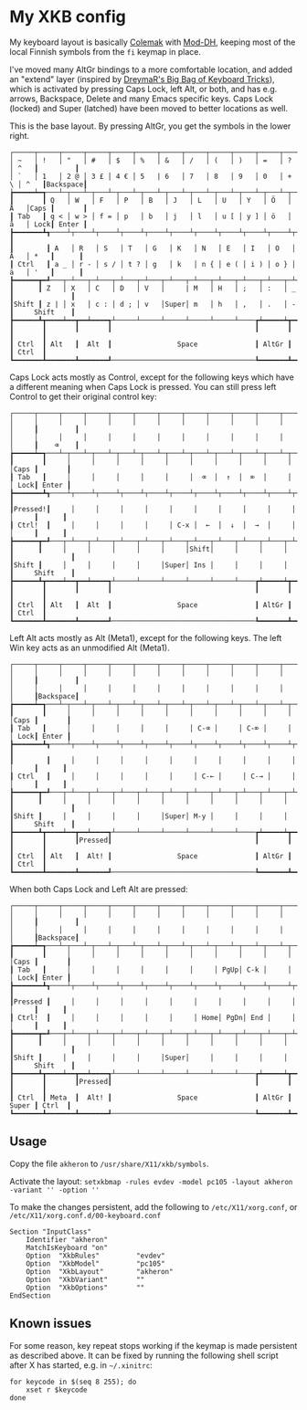 # My XKB config

My keyboard layout is basically [Colemak] with [Mod-DH], keeping most
of the local Finnish symbols from the `fi` keymap in place.

I've moved many AltGr bindings to a more comfortable location, and
added an "extend" layer (inspired by [DreymaR's Big Bag of Keyboard
Tricks]), which is activated by pressing Caps Lock, left Alt, or both,
and has e.g. arrows, Backspace, Delete and many Emacs specific keys.
Caps Lock (locked) and Super (latched) have been moved to better locations as
well.

This is the base layout. By pressing AltGr, you get the symbols in the lower right.
```
┌─────┬─────┬─────┬─────┬─────┬─────┬─────┬─────┬─────┬─────┬─────┬─────┬─────┲━━━━━━━━━┓
│ ~   │ !   │ "   │ #   │ $   │ %   │ &   │ /   │ (   │ )   │ =   │ ?   │ ^   ┃         ┃
│ `   │ 1   │ 2 @ │ 3 £ │ 4 € │ 5   | 6   │ 7   │ 8   │ 9   │ 0   │ + \ │ ^   ┃Backspace┃
┢━━━━━┷━┱───┴─┬───┴─┬───┴─┬───┴─┬───┴─┬───┴─┬───┴─┬───┴─┬───┴─┬───┴─┬───┴─┬───┺━┳━━━━━━━┫
┃       ┃ Q   │ W   │ F   │ P   │ B   │ J   │ L   │ U   │ Y   │ Ö   │ Å   │Caps ┃       ┃
┃ Tab   ┃ q < │ w > │ f = │ p   │ b   │ j   │ l   │ u [ │ y ] │ ö   │ å   │ Lock┃ Enter ┃
┣━━━━━━━┻┱────┴┬────┴┬────┴┬────┴┬────┴┬────┴┬────┴┬────┴┬────┴┬────┴┬────┴┬────┺┓      ┃
┃        ┃ A   │ R   │ S   │ T   │ G   │ K   │ N   │ E   │ I   │ O   │ Ä   │ *   ┃      ┃
┃ Ctrl   ┃ a _ │ r - │ s / │ t ? │ g   │ k   │ n { │ e ( │ i ) │ o } │ ä   │ '   ┃      ┃
┣━━━━━━┳━┹───┬─┴───┬─┴───┬─┴───┬─┴───┬─┴───┬─┴───┬─┴───┬─┴───┬─┴───┬─┴───┲━┷━━━━━┻━━━━━━┫
┃      ┃ Z   │ X   │ C   │ D   │ V   │     | M   │ H   │ ;   │ :   │ _   ┃              ┃
┃Shift ┃ z | │ x   │ c : │ d ; │ v   │Super│ m   │ h   │ ,   │ .   │ -   ┃     Shift    ┃
┣━━━━━━┻┳━━━━┷━━┳━━┷━━━━┱┴─────┴─────┴─────┴─────┴─────┴────┲┷━━━━━┷┳━━━━┻━━┳━━━━━━━┳━━━┛
┃       ┃       ┃       ┃                                   ┃       ┃       ┃       ┃
┃ Ctrl  ┃ Alt   ┃  Alt  ┃                Space              ┃ AltGr ┃       ┃ Ctrl  ┃
┗━━━━━━━┻━━━━━━━┻━━━━━━━┹───────────────────────────────────┺━━━━━━━┻━━━━━━━┻━━━━━━━┛
```

Caps Lock acts mostly as Control, except for the following keys which
have a different meaning when Caps Lock is pressed. You can still
press left Control to get their original control key:

```
┌─────┬─────┬─────┬─────┬─────┬─────┬─────┬─────┬─────┬─────┬─────┬─────┬─────┲━━━━━━━━━┓
│     │     │     │     │     │     │     │     │     │     │     │     │     ┃         ┃
│     │     │     │     │     │     │     │     │     │     │     │     │     ┃    ⌫    ┃
┢━━━━━┷━┱───┴─┬───┴─┬───┴─┬───┴─┬───┴─┬───┴─┬───┴─┬───┴─┬───┴─┬───┴─┬───┴─┬───┺━┳━━━━━━━┫
┃       ┃     │     │     │     │     │     │     │     │     │     │     │Caps ┃       ┃
┃ Tab   ┃     │     │     │     │     │     │  ⌫  │  ↑  │  ⌦  │     │     │ Lock┃ Enter ┃
┣━━━━━━━┻┱────┴┬────┴┬────┴┬────┴┬────┴┬────┴┬────┴┬────┴┬────┴┬────┴┬────┴┬────┺┓      ┃
┃Pressed!┃     │     │     │     │     │     │     │     │     │     │     │     ┃      ┃
┃ Ctrl!  ┃     │     │     │     │     │ C-x │  ←  │  ↓  │  →  │     │     │     ┃      ┃
┣━━━━━━┳━┹───┬─┴───┬─┴───┬─┴───┬─┴───┬─┴───┬─┴───┬─┴───┬─┴───┬─┴───┬─┴───┲━┷━━━━━┻━━━━━━┫
┃      ┃     │     │     │     │     │     │Shift│     │     │     │     ┃              ┃
┃Shift ┃     │     │     │     │     │Super│ Ins │     │     │     │     ┃     Shift    ┃
┣━━━━━━┻┳━━━━┷━━┳━━┷━━━━┱┴─────┴─────┴─────┴─────┴─────┴────┲┷━━━━━┷┳━━━━┻━━┳━━━━━━━┳━━━┛
┃       ┃       ┃       ┃                                   ┃       ┃       ┃       ┃
┃ Ctrl  ┃ Alt   ┃  Alt  ┃                Space              ┃ AltGr ┃       ┃ Ctrl  ┃
┗━━━━━━━┻━━━━━━━┻━━━━━━━┹───────────────────────────────────┺━━━━━━━┻━━━━━━━┻━━━━━━━┛
```

Left Alt acts mostly as Alt (Meta1), except for the following keys.
The left Win key acts as an unmodified Alt (Meta1).

```
┌─────┬─────┬─────┬─────┬─────┬─────┬─────┬─────┬─────┬─────┬─────┬─────┬─────┲━━━━━━━━━┓
│     │     │     │     │     │     │     │     │     │     │     │     │     ┃         ┃
│     │     │     │     │     │     │     │     │     │     │     │     │     ┃Backspace┃
┢━━━━━┷━┱───┴─┬───┴─┬───┴─┬───┴─┬───┴─┬───┴─┬───┴─┬───┴─┬───┴─┬───┴─┬───┴─┬───┺━┳━━━━━━━┫
┃       ┃     │     │     │     │     │     │     │     │     │     │     │Caps ┃       ┃
┃ Tab   ┃     │     │     │     │     │     │ C-⌫ │     │ C-⌦ │     │     │ Lock┃ Enter ┃
┣━━━━━━━┻┱────┴┬────┴┬────┴┬────┴┬────┴┬────┴┬────┴┬────┴┬────┴┬────┴┬────┴┬────┺┓      ┃
┃        ┃     │     │     │     │     │     │     │     │     │     │     │     ┃      ┃
┃ Ctrl   ┃     │     │     │     │     │     │ C-← │     │ C-→ │     │     │     ┃      ┃
┣━━━━━━┳━┹───┬─┴───┬─┴───┬─┴───┬─┴───┬─┴───┬─┴───┬─┴───┬─┴───┬─┴───┬─┴───┲━┷━━━━━┻━━━━━━┫
┃      ┃     │     │     │     │     │     │     │     │     │     │     ┃              ┃
┃Shift ┃     │     │     │     │     │Super│ M-y │     │     │     │     ┃     Shift    ┃
┣━━━━━━┻┳━━━━┷━━┳━━┷━━━━┱┴─────┴─────┴─────┴─────┴─────┴────┲┷━━━━━┷┳━━━━┻━━┳━━━━━━━┳━━━┛
┃       ┃       ┃Pressed┃                                   ┃       ┃       ┃       ┃
┃ Ctrl  ┃ Alt   ┃  Alt! ┃                Space              ┃ AltGr ┃       ┃ Ctrl  ┃
┗━━━━━━━┻━━━━━━━┻━━━━━━━┹───────────────────────────────────┺━━━━━━━┻━━━━━━━┻━━━━━━━┛
```

When both Caps Lock and Left Alt are pressed:

```
┌─────┬─────┬─────┬─────┬─────┬─────┬─────┬─────┬─────┬─────┬─────┬─────┬─────┲━━━━━━━━━┓
│     │     │     │     │     │     │     │     │     │     │     │     │     ┃         ┃
│     │     │     │     │     │     │     │     │     │     │     │     │     ┃Backspace┃
┢━━━━━┷━┱───┴─┬───┴─┬───┴─┬───┴─┬───┴─┬───┴─┬───┴─┬───┴─┬───┴─┬───┴─┬───┴─┬───┺━┳━━━━━━━┫
┃       ┃     │     │     │     │     │     │     │     │     │     │     │Caps ┃       ┃
┃ Tab   ┃     │     │     │     │     │     │     │ PgUp│ C-k │     │     │ Lock┃ Enter ┃
┣━━━━━━━┻┱────┴┬────┴┬────┴┬────┴┬────┴┬────┴┬────┴┬────┴┬────┴┬────┴┬────┴┬────┺┓      ┃
┃Pressed ┃     │     │     │     │     │     │     │     │     │     │     │     ┃      ┃
┃ Ctrl!  ┃     │     │     │     │     │     │ Home│ PgDn│ End │     │     │     ┃      ┃
┣━━━━━━┳━┹───┬─┴───┬─┴───┬─┴───┬─┴───┬─┴───┬─┴───┬─┴───┬─┴───┬─┴───┬─┴───┲━┷━━━━━┻━━━━━━┫
┃      ┃     │     │     │     │     │     │     │     │     │     │     ┃              ┃
┃Shift ┃     │     │     │     │     │Super│     │     │     │     │     ┃     Shift    ┃
┣━━━━━━┻┳━━━━┷━━┳━━┷━━━━┱┴─────┴─────┴─────┴─────┴─────┴────┲┷━━━━━┷┳━━━━┻━━┳━━━━━━━┳━━━┛
┃       ┃       ┃Pressed┃                                   ┃       ┃       ┃       ┃
┃ Ctrl  ┃ Meta  ┃  Alt! ┃                Space              ┃ AltGr ┃ Super ┃ Ctrl  ┃
┗━━━━━━━┻━━━━━━━┻━━━━━━━┹───────────────────────────────────┺━━━━━━━┻━━━━━━━┻━━━━━━━┛
```

## Usage

Copy the file `akheron` to `/usr/share/X11/xkb/symbols`.

Activate the layout: `setxkbmap -rules evdev -model pc105 -layout
akheron -variant '' -option ''`

To make the changes persistent, add the following to
`/etc/X11/xorg.conf`, or `/etc/X11/xorg.conf.d/00-keyboard.conf`

```
Section "InputClass"
    Identifier "akheron"
    MatchIsKeyboard "on"
    Option  "XkbRules"         "evdev"
    Option  "XkbModel"         "pc105"
    Option  "XkbLayout"        "akheron"
    Option  "XkbVariant"       ""
    Option  "XkbOptions"       ""
EndSection
```

## Known issues

For some reason, key repeat stops working if the keymap is made
persistent as described above. It can be fixed by running the
following shell script after X has started, e.g. in `~/.xinitrc`:

```
for keycode in $(seq 8 255); do
    xset r $keycode
done
```

[DreymaR's Big Bag of Keyboard Tricks]: https://github.com/DreymaR/BigBagKbdTrixXKB
[Colemak]: https://colemak.com
[Mod-DH]: https://colemakmods.github.io/mod-dh/
